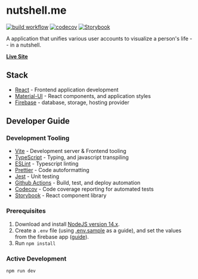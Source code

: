 # nutshell.me
[![build workflow](https://github.com/heykos/nutshell.me/actions/workflows/build-deploy-merge.yml/badge.svg)](https://github.com/HeyKos/nutshell.me/actions/workflows/build-deploy-merge.yml)
[![codecov](https://codecov.io/gh/HeyKos/nutshell.me/branch/main/graph/badge.svg?token=XI01Q1A5XD)](https://codecov.io/gh/HeyKos/nutshell.me)
[![Storybook](https://raw.githubusercontent.com/storybookjs/brand/master/badge/badge-storybook.svg)](https://heykos.github.io/nutshell.me)

A application that unifies various user accounts to visualize a person's life -- in a nutshell.

**[Live Site](https://nutshell-me.web.app)**


## Stack

- [React](https://reactjs.org/) - Frontend application development
- [Material-UI](https://material-ui.com/) - React components, and application styles
- [Firebase](https://console.firebase.google.com/project/nutshell-me/overview) - database, storage, hosting provider

## Developer Guide

### Development Tooling
- [Vite](https://vitejs.dev/) - Development server & Frontend tooling
- [TypeScript](https://www.typescriptlang.org/) - Typing, and javascript transpiling
- [ESLint](https://eslint.org/) - Typescript linting
- [Prettier](https://prettier.io/) - Code autoformatting
- [Jest](https://jestjs.io/) - Unit testing
- [Github Actions](https://github.com/HeyKos/nutshell.me/actions) - Build, test, and deploy automation
- [Codecov](https://app.codecov.io/gh/HeyKos/nutshell.me) - Code coverage reporting for automated tests
- [Storybook](https://storybook.js.org/) - React component library

### Prerequisites
1. Download and install [NodeJS version 14.x](https://nodejs.org/en/download/).
2. Create a `.env` file (using [.env.sample](.env.sample) as a guide), and set the values from the firebase app ([guide](https://support.google.com/firebase/answer/7015592)).
3. Run `npm install`

### Active Development

```
npm run dev
```
